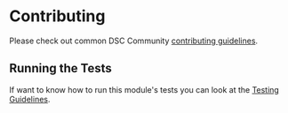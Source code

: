 # Contributing

Please check out common DSC Community [contributing guidelines](https://dsccommunity.org/guidelines/contributing).

## Running the Tests

If want to know how to run this module's tests you can look at
the [Testing Guidelines](https://dsccommunity.org/guidelines/testing-guidelines/#running-tests).
